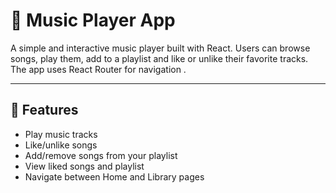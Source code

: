 # 🎵 Music Player App

A simple and interactive music player built with React. Users can browse songs, play them, add to a playlist and like or unlike their favorite tracks. The app uses React Router for navigation .

---

## 🚀 Features

-  Play music tracks
-  Like/unlike songs
-  Add/remove songs from your playlist
-  View liked songs and playlist
-  Navigate between Home and Library pages